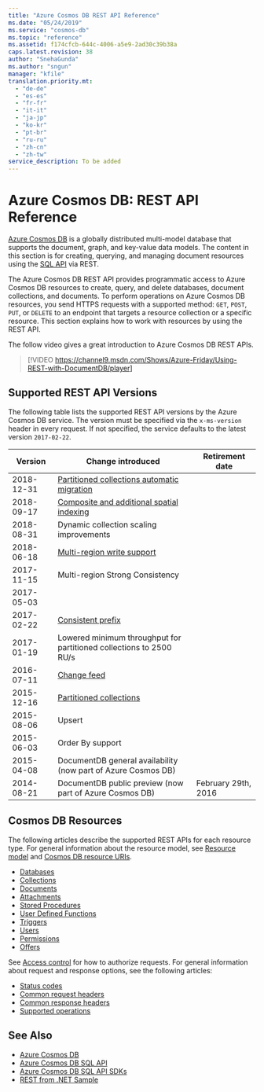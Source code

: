 ```yaml
---
title: "Azure Cosmos DB REST API Reference"
ms.date: "05/24/2019"
ms.service: "cosmos-db"
ms.topic: "reference"
ms.assetid: f174cfcb-644c-4006-a5e9-2ad30c39b38a
caps.latest.revision: 38
author: "SnehaGunda"
ms.author: "sngun"
manager: "kfile"
translation.priority.mt: 
  - "de-de"
  - "es-es"
  - "fr-fr"
  - "it-it"
  - "ja-jp"
  - "ko-kr"
  - "pt-br"
  - "ru-ru"
  - "zh-cn"
  - "zh-tw"
service_description: To be added
---
```

# Azure Cosmos DB: REST API Reference
[Azure Cosmos DB](/azure/cosmos-db/introduction) is a globally distributed multi-model database that supports the document, graph, and key-value data models. The content in this section is for creating, querying, and managing document resources using the [SQL API](/azure/cosmos-db/sql-api-introduction) via REST.  

The Azure Cosmos DB REST API provides programmatic access to Azure Cosmos DB resources to create, query, and delete databases, document collections, and documents. To perform operations on Azure Cosmos DB resources, you send HTTPS requests with a supported method: `GET`, `POST`, `PUT`, or `DELETE` to an endpoint that targets a resource collection or a specific resource. This section explains how to work with resources by using the REST API. 
  
The follow video gives a great introduction to Azure Cosmos DB REST APIs. 

> [!VIDEO https://channel9.msdn.com/Shows/Azure-Friday/Using-REST-with-DocumentDB/player] 

## Supported REST API Versions
The following table lists the supported REST API versions by the Azure Cosmos DB service. The version must be specified via the `x-ms-version` header in every request. If not specified, the service defaults to the latest version `2017-02-22`.

|Version|Change introduced|Retirement date|  
|-------------|---------------------|-----------------------|  
|2018-12-31|[Partitioned collections automatic migration](https://docs.microsoft.com/azure/cosmos-db/migrate-containers-partitioned-to-nonpartitioned)|
|2018-09-17|[Composite and additional spatial indexing](https://docs.microsoft.com/azure/cosmos-db/index-policy#composite-indexes)|
|2018-08-31|Dynamic collection scaling improvements|
|2018-06-18|[Multi-region write support](https://docs.microsoft.com/azure/cosmos-db/how-to-manage-database-account)|
|2017-11-15|Multi-region Strong Consistency|
|2017-05-03||
|2017-02-22|[Consistent prefix](/azure/cosmos-db/consistency-levels)||
|2017-01-19|Lowered minimum throughput for partitioned collections to 2500 RU/s||
|2016-07-11|[Change feed](/azure/cosmos-db/change-feed)||  
|2015-12-16|[Partitioned collections](/azure/cosmos-db/partition-data)||  
|2015-08-06|Upsert||  
|2015-06-03|Order By support||  
|2015-04-08|DocumentDB general availability (now part of Azure Cosmos DB)||  
|2014-08-21|DocumentDB public preview (now part of Azure Cosmos DB)|February 29th, 2016|  
    
## Cosmos DB Resources  
The following articles describe the supported REST APIs for each resource type. For general information about the resource model, see [Resource model](https://docs.microsoft.com/azure/cosmos-db/sql-api-resources) and [Cosmos DB resource URIs](cosmosdb-resource-uri-syntax-for-rest.md). 
  
* [Databases](databases.md)  
* [Collections](collections.md)  
* [Documents](documents.md)  
* [Attachments](attachments.md)  
* [Stored Procedures](stored-procedures.md)  
* [User Defined Functions](user-defined-functions.md)  
* [Triggers](triggers.md)  
* [Users](users.md)  
* [Permissions](permissions.md)  
* [Offers](offers.md)

See [Access control](access-control-on-cosmosdb-resources.md) for how to authorize requests. For general information about request and response options, see the following articles:

* [Status codes](http-status-codes-for-cosmosdb.md)  
* [Common request headers](common-cosmosdb-rest-request-headers.md)  
* [Common response headers](common-cosmosdb-rest-response-headers.md)  
* [Supported operations](common-tasks-using-the-cosmosdb-rest-api.md)  

## See Also  
* [Azure Cosmos DB](https://docs.microsoft.com/azure/cosmos-db/introduction) 
* [Azure Cosmos DB SQL API](https://docs.microsoft.com/azure/cosmos-db/sql-api-introduction)   
* [Azure Cosmos DB SQL API SDKs](https://docs.microsoft.com/en-us/azure/cosmos-db/sql-api-sdk-dotnet)    
* [REST from .NET Sample](https://github.com/Azure/azure-documentdb-dotnet/tree/master/samples/rest-from-.net)  
  
  

